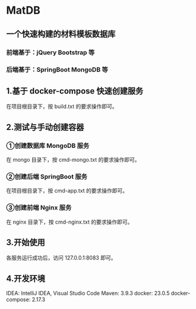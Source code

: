 # MatDB

## 一个快速构建的材料模板数据库

### 前端基于：jQuery Bootstrap 等
### 后端基于：SpringBoot MongoDB 等

## 1.基于 docker-compose 快速创建服务
在项目根目录下，按 build.txt 的要求操作即可。

## 2.测试与手动创建容器

### ①创建数据库 MongoDB 服务
在 mongo 目录下，按 cmd-mongo.txt 的要求操作即可。

### ②创建后端 SpringBoot 服务
在项目根目录下，按 cmd-app.txt 的要求操作即可。

### ③创建前端 Nginx 服务
在 nginx 目录下，按 cmd-nginx.txt 的要求操作即可。

## 3.开始使用
各服务运行成功后，访问 127.0.0.1:8083 即可。

## 4.开发环境
IDEA: IntelliJ IDEA, Visual Studio Code
Maven: 3.9.3
docker: 23.0.5
docker-compose: 2.17.3


